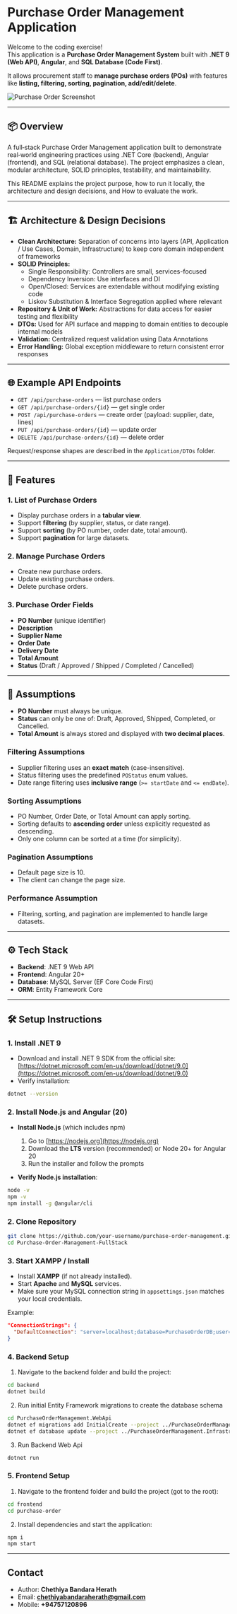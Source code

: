 # Purchase Order Management Application

Welcome to the coding exercise!  
This application is a **Purchase Order Management System** built with **.NET 9 (Web API)**, **Angular**, and **SQL Database (Code First)**.  

It allows procurement staff to **manage purchase orders (POs)** with features like **listing, filtering, sorting, pagination, add/edit/delete**.  

![Purchase Order Screenshot](images/screenshot-01.png)

---

## 📦 Overview

 A full‑stack Purchase Order Management application built to demonstrate real‑world engineering practices
 using .NET Core (backend), Angular (frontend), and SQL (relational database). The project emphasizes a
 clean, modular architecture, SOLID principles, testability, and maintainability.
 
 This README explains the project purpose, how to run it locally, the architecture and design decisions, and
 How to evaluate the work.
 
---

## 🏗️ Architecture & Design Decisions

- **Clean Architecture:** Separation of concerns into layers (API, Application / Use Cases, Domain, Infrastructure) to keep core domain independent of frameworks
- **SOLID Principles:**
  - Single Responsibility: Controllers are small, services-focused
  - Dependency Inversion: Use interfaces and DI
  - Open/Closed: Services are extendable without modifying existing code
  - Liskov Substitution & Interface Segregation applied where relevant
- **Repository & Unit of Work:** Abstractions for data access for easier testing and flexibility
- **DTOs:** Used for API surface and mapping to domain entities to decouple internal models
- **Validation:** Centralized request validation using Data Annotations
- **Error Handling:** Global exception middleware to return consistent error responses
  
---

## 🌐 Example API Endpoints

- `GET /api/purchase-orders` — list purchase orders
- `GET /api/purchase-orders/{id}` — get single order
- `POST /api/purchase-orders` — create order (payload: supplier, date, lines)
- `PUT /api/purchase-orders/{id}` — update order
- `DELETE /api/purchase-orders/{id}` — delete order

Request/response shapes are described in the `Application/DTOs` folder.

---

## 🚀 Features

### 1. List of Purchase Orders
- Display purchase orders in a **tabular view**.
- Support **filtering** (by supplier, status, or date range).
- Support **sorting** (by PO number, order date, total amount).
- Support **pagination** for large datasets.

### 2. Manage Purchase Orders
- Create new purchase orders.
- Update existing purchase orders.
- Delete purchase orders.

### 3. Purchase Order Fields
- **PO Number** (unique identifier)
- **Description**
- **Supplier Name**
- **Order Date**
- **Delivery Date**
- **Total Amount**
- **Status** (Draft / Approved / Shipped / Completed / Cancelled)

---

## 📌 Assumptions

- **PO Number** must always be unique.  
- **Status** can only be one of: Draft, Approved, Shipped, Completed, or Cancelled.  
- **Total Amount** is always stored and displayed with **two decimal places**.  

### Filtering Assumptions
- Supplier filtering uses an **exact match** (case-insensitive).  
- Status filtering uses the predefined `POStatus` enum values.  
- Date range filtering uses **inclusive range** (`>= startDate` and `<= endDate`).  

### Sorting Assumptions
- PO Number, Order Date, or Total Amount can apply sorting.  
- Sorting defaults to **ascending order** unless explicitly requested as descending.  
- Only one column can be sorted at a time (for simplicity).  

### Pagination Assumptions
- Default page size is 10.  
- The client can change the page size.  

### Performance Assumption
- Filtering, sorting, and pagination are implemented to handle large datasets.  

---

## ⚙️ Tech Stack

- **Backend**: .NET 9 Web API  
- **Frontend**: Angular 20+  
- **Database**: MySQL Server (EF Core Code First)  
- **ORM**: Entity Framework Core  

---

## 🛠️ Setup Instructions


### 1. Install .NET 9
- Download and install .NET 9 SDK from the official site:  
  [https://dotnet.microsoft.com/en-us/download/dotnet/9.0](https://dotnet.microsoft.com/en-us/download/dotnet/9.0)
- Verify installation:

```bash
dotnet --version
```
### 2. Install Node.js and Angular (20)

- **Install Node.js** (which includes npm)  
  1. Go to [https://nodejs.org](https://nodejs.org)  
  2. Download the **LTS** version (recommended) or Node 20+ for Angular 20  
  3. Run the installer and follow the prompts  

- **Verify Node.js installation**:

```bash
node -v
npm -v
npm install -g @angular/cli
```

### 2. Clone Repository
```bash
git clone https://github.com/your-username/purchase-order-management.git
cd Purchase-Order-Management-FullStack
```

### 3. Start XAMPP / Install
- Install **XAMPP** (if not already installed).  
- Start **Apache** and **MySQL** services.  
- Make sure your MySQL connection string in `appsettings.json` matches your local credentials.
  
Example:
```json
"ConnectionStrings": {
  "DefaultConnection": "server=localhost;database=PurchaseOrderDB;user=root;password=;"
}
```

### 4. Backend Setup

1. Navigate to the backend folder and build the project:

```bash
cd backend
dotnet build
```

2. Run initial Entity Framework migrations to create the database schema

```bash
cd PurchaseOrderManagement.WebApi
dotnet ef migrations add InitialCreate --project ../PurchaseOrderManagement.Infrastructure --startup-project .
dotnet ef database update --project ../PurchaseOrderManagement.Infrastructure --startup-project .
```

3. Run Backend Web Api

```bash
dotnet run
```

### 5. Frontend Setup 

1. Navigate to the frontend folder and build the project (got to the root):
```bash
cd frontend
cd purchase-order
````

2. Install dependencies and start the application:
```bash
npm i
npm start
````
---
## Contact

- Author: **Chethiya Bandara Herath**
- Email: **chethiyabandaraherath@gmail.com**
- Mobile: **+94757120896**


